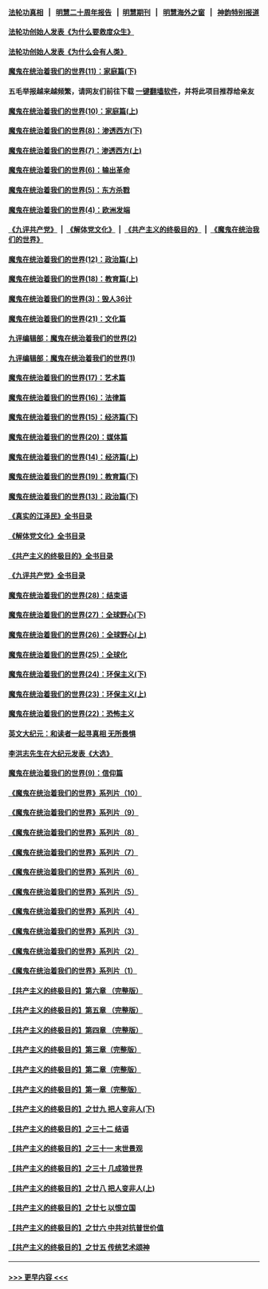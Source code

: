 #### [法轮功真相](https://github.com/gfw-breaker/truth/blob/master/README.md?t=0) &nbsp;&nbsp;|&nbsp;&nbsp; [明慧二十周年报告](https://github.com/gfw-breaker/mh-reports/blob/master/README.md?t=0) &nbsp;&nbsp;|&nbsp;&nbsp;[明慧期刊](https://github.com/gfw-breaker/mh-qikan) &nbsp;&nbsp;|&nbsp;&nbsp; [明慧海外之窗](https://github.com/gfw-breaker/mh-news/blob/master/README.md?t=0) &nbsp;&nbsp;|&nbsp;&nbsp; [神韵特别报道](https://github.com/gfw-breaker/mh-news/blob/master/shenyun.md?t=0)
#### [法轮功创始人发表《为什么要救度众生》](../pages/nsc422/n13975246.md?t=04231543) 
#### [法轮功创始人发表《为什么会有人类》](../pages/nsc422/n13912117.md?t=04231543) 
#### [魔鬼在统治着我们的世界(11)：家庭篇(下)](../pages/nsc422/n10440961.md?t=04231543) 
#### 五毛举报越来越频繁，请网友们前往下载 [一键翻墙软件](https://github.com/gfw-breaker/ssr-accounts)，并将此项目推荐给亲友
#### [魔鬼在统治着我们的世界(10)：家庭篇(上)](../pages/nsc422/n10435448.md?t=04231543) 
#### [魔鬼在统治着我们的世界(8)：渗透西方(下)](../pages/nsc422/n10429603.md?t=04231543) 
#### [魔鬼在统治着我们的世界(7)：渗透西方(上)](../pages/nsc422/n10426013.md?t=04231543) 
#### [魔鬼在统治着我们的世界(6)：输出革命](../pages/nsc422/n10421536.md?t=04231543) 
#### [魔鬼在统治着我们的世界(5)：东方杀戮](../pages/nsc422/n10417707.md?t=04231543) 
#### [魔鬼在统治着我们的世界(4)：欧洲发端](../pages/nsc422/n10414890.md?t=04231543) 
#### [《九评共产党》](https://github.com/begood0513/9ping.md/blob/master/README.md) &nbsp;|&nbsp; [《解体党文化》](../../../../jtdwh.md/blob/master/README.md)  &nbsp;|&nbsp; [《共产主义的终极目的》](../../../../gczydzjmd.md/blob/master/README.md) &nbsp;|&nbsp; [《魔鬼在统治我们的世界》](../../../../mgztzwmdsj.md/blob/master/README.md) 
#### [魔鬼在统治着我们的世界(12)：政治篇(上)](../pages/nsc422/n10444576.md?t=04231543) 
#### [魔鬼在统治着我们的世界(18)：教育篇(上)](../pages/nsc422/n10526970.md?t=04231543) 
#### [魔鬼在统治着我们的世界(3)：毁人36计](../pages/nsc422/n10411583.md?t=04231543) 
#### [魔鬼在统治着我们的世界(21)：文化篇](../pages/nsc422/n10597706.md?t=04231543) 
#### [九评编辑部：魔鬼在统治着我们的世界(2)](../pages/nsc422/n10410036.md?t=04231543) 
#### [九评编辑部：魔鬼在统治着我们的世界(1)](../pages/nsc422/n10406825.md?t=04231543) 
#### [魔鬼在统治着我们的世界(17)：艺术篇](../pages/nsc422/n10499093.md?t=04231543) 
#### [魔鬼在统治着我们的世界(16)：法律篇](../pages/nsc422/n10485969.md?t=04231543) 
#### [魔鬼在统治着我们的世界(15)：经济篇(下)](../pages/nsc422/n10469975.md?t=04231543) 
#### [魔鬼在统治着我们的世界(20)：媒体篇](../pages/nsc422/n10586579.md?t=04231543) 
#### [魔鬼在统治着我们的世界(14)：经济篇(上)](../pages/nsc422/n10457370.md?t=04231543) 
#### [魔鬼在统治着我们的世界(19)：教育篇(下)](../pages/nsc422/n10564808.md?t=04231543) 
#### [魔鬼在统治着我们的世界(13)：政治篇(下)](../pages/nsc422/n10448270.md?t=04231543) 
#### [《真实的江泽民》全书目录](../pages/nsc422/n13721399.md?t=04231543) 
#### [《解体党文化》全书目录](../pages/nsc422/n13721157.md?t=04231543) 
#### [《共产主义的终极目的》全书目录](../pages/nsc422/n13721048.md?t=04231543) 
#### [《九评共产党》全书目录](../pages/nsc422/n13708085.md?t=04231543) 
#### [魔鬼在统治着我们的世界(28)：结束语](../pages/nsc422/n10936246.md?t=04231543) 
#### [魔鬼在统治着我们的世界(27)：全球野心(下)](../pages/nsc422/n10928319.md?t=04231543) 
#### [魔鬼在统治着我们的世界(26)：全球野心(上)](../pages/nsc422/n10900318.md?t=04231543) 
#### [魔鬼在统治着我们的世界(25)：全球化](../pages/nsc422/n10788205.md?t=04231543) 
#### [魔鬼在统治着我们的世界(24)：环保主义(下)](../pages/nsc422/n10695307.md?t=04231543) 
#### [魔鬼在统治着我们的世界(23)：环保主义(上)](../pages/nsc422/n10688613.md?t=04231543) 
#### [魔鬼在统治着我们的世界(22)：恐怖主义](../pages/nsc422/n10614727.md?t=04231543) 
#### [英文大纪元：和读者一起寻真相 无所畏惧](../pages/nsc422/n12542027.md?t=04231543) 
#### [李洪志先生在大纪元发表《大选》](../pages/nsc422/n12534746.md?t=04231543) 
#### [魔鬼在统治着我们的世界(9)：信仰篇](../pages/nsc422/n10432159.md?t=04231543) 
#### [《魔鬼在统治着我们的世界》系列片（10）](../pages/nsc422/n12292670.md?t=04231543) 
#### [《魔鬼在统治着我们的世界》系列片（9）](../pages/nsc422/n12290859.md?t=04231543) 
#### [《魔鬼在统治着我们的世界》系列片（8）](../pages/nsc422/n12287445.md?t=04231543) 
#### [《魔鬼在统治着我们的世界》系列片（7）](../pages/nsc422/n12283425.md?t=04231543) 
#### [《魔鬼在统治着我们的世界》系列片（6）](../pages/nsc422/n12282314.md?t=04231543) 
#### [《魔鬼在统治着我们的世界》系列片（5）](../pages/nsc422/n12281419.md?t=04231543) 
#### [《魔鬼在统治着我们的世界》系列片（4）](../pages/nsc422/n12274024.md?t=04231543) 
#### [《魔鬼在统治着我们的世界》系列片（3）](../pages/nsc422/n12271322.md?t=04231543) 
#### [《魔鬼在统治着我们的世界》系列片（2）](../pages/nsc422/n12269049.md?t=04231543) 
#### [《魔鬼在统治着我们的世界》系列片（1）](../pages/nsc422/n12267575.md?t=04231543) 
#### [【共产主义的终极目的】第六章 （完整版）](../pages/nsc422/n11428913.md?t=04231543) 
#### [【共产主义的终极目的】第五章 （完整版）](../pages/nsc422/n11428912.md?t=04231543) 
#### [【共产主义的终极目的】第四章 （完整版）](../pages/nsc422/n11428907.md?t=04231543) 
#### [【共产主义的终极目的】第三章（完整版）](../pages/nsc422/n11428848.md?t=04231543) 
#### [【共产主义的终极目的】第二章（完整版）](../pages/nsc422/n11428831.md?t=04231543) 
#### [【共产主义的终极目的】第一章（完整版）](../pages/nsc422/n11417651.md?t=04231543) 
#### [【共产主义的终极目的】之廿九 把人变非人(下)](../pages/nsc422/n11344140.md?t=04231543) 
#### [【共产主义的终极目的】之三十二 结语](../pages/nsc422/n11360535.md?t=04231543) 
#### [【共产主义的终极目的】之三十一 末世景观](../pages/nsc422/n11351129.md?t=04231543) 
#### [【共产主义的终极目的】之三十 几成狼世界](../pages/nsc422/n11348280.md?t=04231543) 
#### [【共产主义的终极目的】之廿八 把人变非人(上)](../pages/nsc422/n11340492.md?t=04231543) 
#### [【共产主义的终极目的】之廿七 以恨立国](../pages/nsc422/n11336944.md?t=04231543) 
#### [【共产主义的终极目的】之廿六 中共对抗普世价值](../pages/nsc422/n11324785.md?t=04231543) 
#### [【共产主义的终极目的】之廿五 传统艺术颂神](../pages/nsc422/n11296396.md?t=04231543) 

----
#### [ >>> 更早内容 <<< ](../indexes/nsc422-earlier.md)
